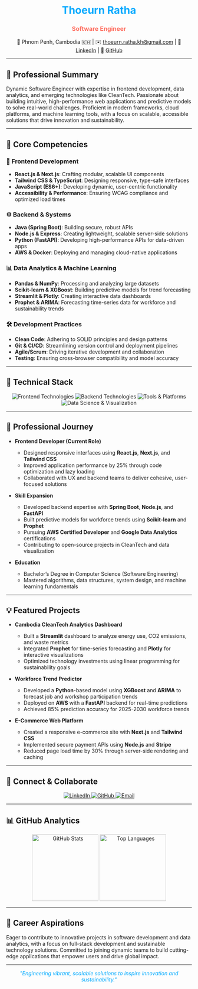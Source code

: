 <div align="center">
  <h1 style="color: #00aaff;">Thoeurn Ratha</h1>
  <h3 style="color: #ff6f61;">Software Engineer</h3>
  <p>📍 Phnom Penh, Cambodia 🇰🇭 | ✉️ <a href="mailto:thoeurn.ratha.kh@gmail.com">thoeurn.ratha.kh@gmail.com</a> | 🔗 <a href="https://linkedin.com/in/your-profile">LinkedIn</a> | 🐙 <a href="https://github.com/Ari-ICU">GitHub</a></p>
</div>

---

## 🌟 Professional Summary

Dynamic Software Engineer with expertise in frontend development, data analytics, and emerging technologies like CleanTech. Passionate about building intuitive, high-performance web applications and predictive models to solve real-world challenges. Proficient in modern frameworks, cloud platforms, and machine learning tools, with a focus on scalable, accessible solutions that drive innovation and sustainability.

---

## 🚀 Core Competencies

### 🎨 Frontend Development
- **React.js & Next.js**: Crafting modular, scalable UI components
- **Tailwind CSS & TypeScript**: Designing responsive, type-safe interfaces
- **JavaScript (ES6+)**: Developing dynamic, user-centric functionality
- **Accessibility & Performance**: Ensuring WCAG compliance and optimized load times

### ⚙️ Backend & Systems
- **Java (Spring Boot)**: Building secure, robust APIs
- **Node.js & Express**: Creating lightweight, scalable server-side solutions
- **Python (FastAPI)**: Developing high-performance APIs for data-driven apps
- **AWS & Docker**: Deploying and managing cloud-native applications

### 📊 Data Analytics & Machine Learning
- **Pandas & NumPy**: Processing and analyzing large datasets
- **Scikit-learn & XGBoost**: Building predictive models for trend forecasting
- **Streamlit & Plotly**: Creating interactive data dashboards
- **Prophet & ARIMA**: Forecasting time-series data for workforce and sustainability trends

### 🛠️ Development Practices
- **Clean Code**: Adhering to SOLID principles and design patterns
- **Git & CI/CD**: Streamlining version control and deployment pipelines
- **Agile/Scrum**: Driving iterative development and collaboration
- **Testing**: Ensuring cross-browser compatibility and model accuracy

---

## 🧰 Technical Stack

<p align="center">
  <img src="https://skillicons.dev/icons?i=react,nextjs,js,ts,html,css,tailwind&theme=light" alt="Frontend Technologies"/>
  <img src="https://skillicons.dev/icons?i=java,spring,nodejs,express,python,fastapi&theme=light" alt="Backend Technologies"/>
  <img src="https://skillicons.dev/icons?i=aws,docker,git,github,jenkins,vscode,postman&theme=light" alt="Tools & Platforms"/>
  <img src="https://skillicons.dev/icons?i=pandas,numpy,sklearn,matplotlib,plotly&theme=light" alt="Data Science & Visualization"/>
</p>

---

## 🌱 Professional Journey

- **Frontend Developer (Current Role)**  
  - Designed responsive interfaces using **React.js**, **Next.js**, and **Tailwind CSS**  
  - Improved application performance by 25% through code optimization and lazy loading  
  - Collaborated with UX and backend teams to deliver cohesive, user-focused solutions  

- **Skill Expansion**  
  - Developed backend expertise with **Spring Boot**, **Node.js**, and **FastAPI**  
  - Built predictive models for workforce trends using **Scikit-learn** and **Prophet**  
  - Pursuing **AWS Certified Developer** and **Google Data Analytics** certifications  
  - Contributing to open-source projects in CleanTech and data visualization  

- **Education**  
  - Bachelor’s Degree in Computer Science (Software Engineering)  
  - Mastered algorithms, data structures, system design, and machine learning fundamentals  

---

## 💡 Featured Projects

- **Cambodia CleanTech Analytics Dashboard**  
  - Built a **Streamlit** dashboard to analyze energy use, CO2 emissions, and waste metrics  
  - Integrated **Prophet** for time-series forecasting and **Plotly** for interactive visualizations  
  - Optimized technology investments using linear programming for sustainability goals  

- **Workforce Trend Predictor**  
  - Developed a **Python**-based model using **XGBoost** and **ARIMA** to forecast job and workshop participation trends  
  - Deployed on **AWS** with a **FastAPI** backend for real-time predictions  
  - Achieved 85% prediction accuracy for 2025-2030 workforce trends  

- **E-Commerce Web Platform**  
  - Created a responsive e-commerce site with **Next.js** and **Tailwind CSS**  
  - Implemented secure payment APIs using **Node.js** and **Stripe**  
  - Reduced page load time by 30% through server-side rendering and caching  

---

## 🤝 Connect & Collaborate

<p align="center">
  <a href="https://linkedin.com/in/your-profile">
    <img src="https://img.shields.io/badge/LinkedIn-0077B5?style=flat-square&logo=linkedin&logoColor=white" alt="LinkedIn"/>
  </a>
  <a href="https://github.com/Ari-ICU">
    <img src="https://img.shields.io/badge/GitHub-181717?style=flat-square&logo=github&logoColor=white" alt="GitHub"/>
  </a>
  <a href="mailto:thoeurn.ratha.kh@gmail.com">
    <img src="https://img.shields.io/badge/Email-D14836?style=flat-square&logo=gmail&logoColor=white" alt="Email"/>
  </a>
</p>

---

## 📊 GitHub Analytics

<p align="center">
  <img height="180em" src="https://github-readme-stats.vercel.app/api?username=Ari-ICU&show_icons=true&theme=radical&include_all_commits=true&count_private=true" alt="GitHub Stats"/>
  <img height="180em" src="https://github-readme-stats.vercel.app/api/top-langs/?username=Ari-ICU&layout=compact&langs_count=8&theme=radical" alt="Top Languages"/>
</p>

---

## 🎯 Career Aspirations

Eager to contribute to innovative projects in software development and data analytics, with a focus on full-stack development and sustainable technology solutions. Committed to joining dynamic teams to build cutting-edge applications that empower users and drive global impact.

---

<div align="center">
  <i style="color: #00aaff;">"Engineering vibrant, scalable solutions to inspire innovation and sustainability."</i>
</div>
